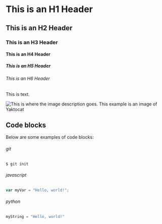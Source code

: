 # This is an H1 Header
## This is an H2 Header
### This is an H3 Header
#### This is an H4 Header
##### This is an H5 Header
###### This is an H6 Header

This is text.

![This is where the image description goes.  This example is an image of Yaktocat](https://octodex.github.com/images/yaktocat.png)

## Code blocks
Below are some examples of code blocks:
###### git
```
$ git init
```
###### javascript
``` javascript
var myVar = "Hello, world!";
```
###### python
``` python
myString = "Hello, world!"
```


